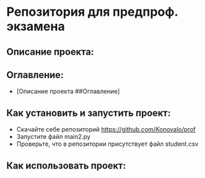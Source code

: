# Репозитория для предпроф. экзамена
## Описание проекта: 
## Оглавление:
- [Описание проекта ##Оглавление] 
## Как установить и запустить проект:
- Скачайте себе репозиторий https://github.com/Konovalo/prof
- Запустите файл main2.py
- Проверьте, что в репозитории присутствует файл student.csv
## Как использовать проект:
